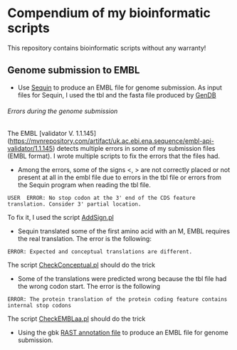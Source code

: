 # Compendium of my bioinformatic scripts
This repository contains bioinformatic scripts without any warranty!

## Genome submission to EMBL
- Use [Sequin](https://www.ncbi.nlm.nih.gov/Sequin/) to produce an EMBL file for genome submission. As input files for Sequin, I used the tbl and the fasta file produced by [GenDB](https://www.uni-giessen.de/fbz/fb08/Inst/bioinformatik/software/gendb)

  
###### Errors during the genome submission 
The EMBL [validator V. 1.1.145] (https://mvnrepository.com/artifact/uk.ac.ebi.ena.sequence/embl-api-validator/1.1.145) detects multiple errors in some of my submission files (EMBL format). 
I wrote multiple scripts to fix the errors that the files had.
- Among the errors, some of the signs <, > are not correctly placed or not present at all in the embl file due to errors in the tbl file or errors from the Sequin program when reading the tbl file. 
```
USER  ERROR: No stop codon at the 3' end of the CDS feature translation. Consider 3' partial location.
```
To fix it, I used the script [AddSign.pl](https://github.com/lsayaved/Hello-World/blob/master/AddSign_1.pl)

- Sequin translated some of the first amino acid with an M, EMBL requires the real translation. The error is the following:
```
ERROR: Expected and conceptual translations are different.
```
The script [CheckConceptual.pl](https://github.com/lsayaved/Hello-World/blob/master/CheckConceptual.pl) should do the trick

- Some of the translations were predicted wrong because the tbl file had the wrong codon start. The error is the following

```
ERROR: The protein translation of the protein coding feature contains internal stop codons
```
The script [CheckEMBLaa.pl](https://github.com/lsayaved/Hello-World/blob/master/CheckEMBLaa.pl) should do the trick


- Using the gbk [RAST annotation file](http://rast.nmpdr.org/) to produce an EMBL file for genome submission.
